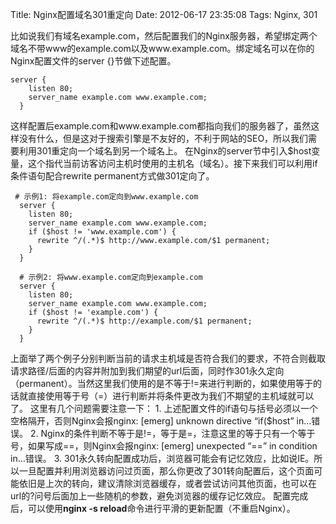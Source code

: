 Title: Nginx配置域名301重定向
Date: 2012-06-17 23:35:08
Tags: Nginx, 301

比如说我们有域名example.com，然后配置我们的Nginx服务器，希望绑定两个域名不带www的example.com以及www.example.com。绑定域名可以在你的Nginx配置文件的server {}节做下述配置。 
    
    
    server {
        listen 80;
        server_name example.com www.example.com;
      }

这样配置后example.com和www.example.com都指向我们的服务器了，虽然这样没有什么，但是这对于搜索引擎是不友好的，不利于网站的SEO，所以我们需要利用301重定向一个域名到另一个域名上。 在Nginx的server节中引入$host变量，这个指代当前访客访问主机时使用的主机名（域名）。接下来我们可以利用if条件语句配合rewrite permanent方式做301定向了。 
    
    
     # 示例1: 将example.com定向到www.example.com
      server {
        listen 80;
        server_name example.com www.example.com;
        if ($host != 'www.example.com') {
          rewrite ^/(.*)$ http://www.example.com/$1 permanent;
        }
      }
    
      # 示例2: 将www.example.com定向到example.com
      server {
        listen 80;
        server_name example.com www.example.com;
        if ($host != 'example.com') {
          rewrite ^/(.*)$ http://example.com/$1 permanent;
        }
      }

上面举了两个例子分别判断当前的请求主机域是否符合我们的要求，不符合则截取请求路径/后面的内容并附加到我们期望的url后面，同时作301永久定向（permanent）。当然这里我们使用的是不等于!=来进行判断的，如果使用等于的话就直接使用等于号（=）进行判断并将条件更改为我们不期望的主机域就可以了。 这里有几个问题需要注意一下： 1\. 上述配置文件的if语句与括号必须以一个空格隔开，否则Nginx会报nginx: [emerg] unknown directive “if($host” in…错误。 2\. Nginx的条件判断不等于是!=，等于是=，注意这里的等于只有一个等于号，如果写成==，则Nginx会报nginx: [emerg] unexpected “==” in condition in…错误。 3\. 301永久转向配置成功后，浏览器可能会有记忆效应，比如说IE。所以一旦配置并利用浏览器访问过页面，那么你更改了301转向配置后，这个页面可能依旧是上次的转向，建议清除浏览器缓存，或者尝试访问其他页面，也可以在url的?问号后面加上一些随机的参数，避免浏览器的缓存记忆效应。 配置完成后，可以使用**nginx -s reload**命令进行平滑的更新配置（不重启Nginx）。
